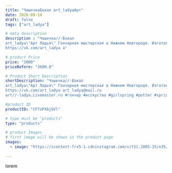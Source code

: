 ```yaml
---
title: "ЧашечкаБокал art_ladyaАрт"
date: 2020-09-19
draft: false
tags: ["art_ladya"]

# meta description
description : "Чашечка//-Бокал
art_ladya\"Арт Ладья\" Гончарная мастерская в Нижнем Новгороде. Изготовление керамики и мастер//-классы по обучению. 
https://vk.com/art_ladya a"

# product Price
price: "3000"
priceBefore: "3600.0"

# Product Short Description
shortDescription: "Чашечка//-Бокал
art_ladya\"Арт Ладья\" Гончарная мастерская в Нижнем Новгороде. Изготовление керамики и мастер//-классы по обучению. 
https://vk.com/art_ladya art_ladya@mail.ru 
art//-ladya.Livemaster.ru #гончар #исскуство #girlspring #potter #spring #керамикаручнаяработа #гончарнаямастерская #радость #handmade #посудаизглины #керамика #гончарнаяпосуда #эксклюзивнаякерамика #dishes #decor #ceramicar #бокал #пиалы #claygoods #tankard #earthenware #ceramic #design #чашечки #restaurant #ceramicart #стакан #clay  #авторскаякерамика"

#product ID
productID: "CFToPXbjGVl"

# type must be "products"
type: "products"

# product Images
# first image will be shown in the product page
images:
  - image: "https://scontent-frx5-1.cdninstagram.com/v/t51.2885-15/e35/119735561_1628933587288229_982859448652465951_n.jpg?se=7&_nc_ht=scontent-frx5-1.cdninstagram.com&_nc_cat=105&_nc_ohc=Z813NQj8WScAX8E2JgC&edm=APU89FABAAAA&ccb=7-4&oh=6b52e06eb48d892268f1490415f6e78f&oe=612C1D44&_nc_sid=86f79a&ig_cache_key=MjQwMTQ0MDAwNDEyOTQ0OTMxNw%3D%3D.2-ccb7-4"

---
```

lorem
